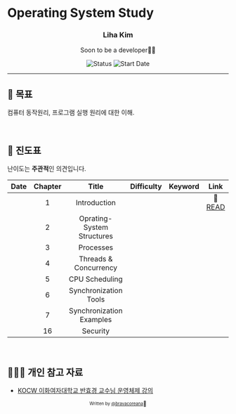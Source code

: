# Operating System Study

<div align="center">

<h3>Liha Kim</h3>
<p>Soon to be a developer🙏🏼</p>

![Status](https://img.shields.io/badge/Learn%20Everyday-blue.svg)
![Start Date](https://img.shields.io/badge/Start%20Date-2021--03--01-23d16b.svg)

</div>

---

## 🎯 목표

컴퓨터 동작원리, 프로그램 실행 원리에 대한 이해.

<br>

## 🔖 진도표

난이도는 **주관적**인 의견입니다.

| Date | Chapter |           Title            | Difficulty | Keyword |                   Link                    |
| :--: | :-----: | :------------------------: | :--------: | :-----: | :---------------------------------------: |
|      |    1    |        Introduction        |            |         | 📍 [READ](/bravacoreana/01-introduction/) |
|      |    2    | Oprating-System Structures |            |         |                                           |
|      |    3    |         Processes          |            |         |                                           |
|      |    4    |   Threads & Concurrency    |            |         |                                           |
|      |    5    |       CPU Scheduling       |            |         |                                           |
|      |    6    |   Synchronization Tools    |            |         |                                           |
|      |    7    |  Synchronization Examples  |            |         |                                           |
|      |   16    |          Security          |            |         |                                           |

<br>

## 🙇🏻‍♀️ 개인 참고 자료

- [KOCW 이화여자대학교 반효경 교수님 운영체제 강의](http://www.kocw.net/home/cview.do?cid=4b9cd4c7178db077&ar=link_openapi)

<div align="center">
<sub><sup>Written by <a href="https://github.com/chobobdev">@bravacoreana</a></sup></sub><small>🍑</small>
</div>
